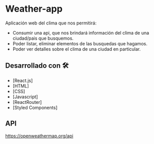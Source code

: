 # Weather-app
Aplicación web del clima que nos permitirá:
* Consumir una api, que nos brindará información del clima de una ciudad/pais que busquemos.
* Poder listar, eliminar elementos de las busquedas que hagamos.
* Poder ver detalles sobre el clima de una ciudad en particular.
## Desarrollado con 🛠️
* [React.js]
* [HTML]
* [CSS]
* [Javascript]
* [ReactRouter]
* [Styled Components]
## API
https://openweathermap.org/api
